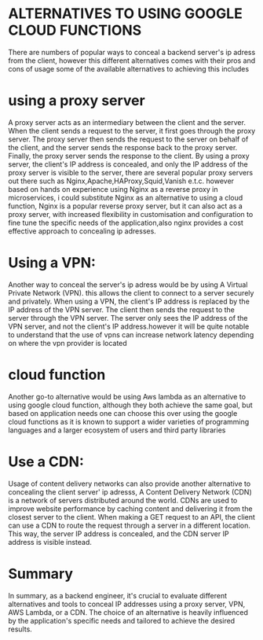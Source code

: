 # ALTERNATIVES TO USING GOOGLE CLOUD FUNCTIONS
There are numbers of  popular ways to conceal a backend server's ip adress 
from the client, however this different alternatives comes with their pros and cons of usage 
some of the available alternatives to achieving this includes

# using a proxy server 
A proxy server acts as an intermediary between the client and the server. When the client sends a request to the server, it first goes through the proxy server. The proxy server then sends the request to the server on behalf of the client, and the server sends the response back to the proxy server. Finally, the proxy server sends the response to the client. By using a proxy server, the client's IP address is concealed, and only the IP address of the proxy server is visible to the server, there are several popular proxy servers out there such as Nginx,Apache,HAProxy,Squid,Vanish e.t.c.
however based on hands on experience using Nginx as a reverse proxy in microservices, i could substitute Nginx as an alternative to using a cloud function, Nginx is a popular reverse proxy server, but it can also act as a proxy server, with  increased flexibility in customisation and configuration to fine tune the specific needs of the application,also nginx provides a cost effective approach to concealing ip adresses.

# Using a VPN: 
Another way to conceal the server's ip adress would be by using A Virtual Private Network (VPN). this allows the client to connect to a server securely and privately. When using a VPN, the client's IP address is replaced by the IP address of the VPN server. The client then sends the request to the server through the VPN server. The server only sees the IP address of the VPN server, and not the client's IP address.however it will be quite notable to understand that the use of vpns can increase network latency depending on where the vpn provider is located

# cloud function
Another go-to alternative would be using Aws lambda as an alternative to using google cloud function, although they both achieve the
same goal, but based on application needs one can choose this over using the google cloud functions as it is known to support a wider varieties of programming languages and a larger ecosystem of users and third party libraries

# Use a CDN: 
Usage of content delivery networks can also provide another alternative to concealing the client server' ip adresss, A Content Delivery Network (CDN) is a network of servers distributed around the world. CDNs are used to improve website performance by caching content and delivering it from the closest server to the client. When making a GET request to an API, the client can use a CDN to route the request through a server in a different location. This way, the server IP address is concealed, and the CDN server IP address is visible instead.

# Summary
In summary, as a backend engineer, it's crucial to evaluate different alternatives and tools to conceal IP addresses using a proxy server, VPN, AWS Lambda, or a CDN. The choice of an alternative is heavily influenced by the application's specific needs and tailored to achieve the desired results.
